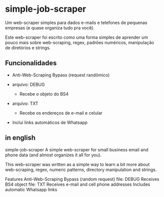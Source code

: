 # simple-job-scraper

Um web-scraper simples para dados e-mails e telefones de pequenas empresas (e quase organiza tudo pra você).

Este web-scraper foi escrito como uma forma simples de aprender um pouco mais sobre web-scraping, regex, padrões numéricos, manipulação de diretórios e strings.





## Funcionalidades

- Anti-Web-Scraping Bypass (request randômico)
- arquivo: DEBUG
    - Recebe o objeto do BS4
- arquivo: TXT
    - Recebe os endereços de e-mail e celular

- Inclui links automáticos de Whatsapp





## in english
simple-job-scraper
A simple web-scraper for small business email and phone data (and almost organizes it all for you).

This web-scraper was written as a simple way to learn a bit more about web-scraping, regex, numeric patterns, directory manipulation and strings.

Features
Anti-Web-Scraping Bypass (random request)
file: DEBUG
  Receives BS4 object
file: TXT
  Receives e-mail and cell phone addresses
Includes automatic Whatsapp links
